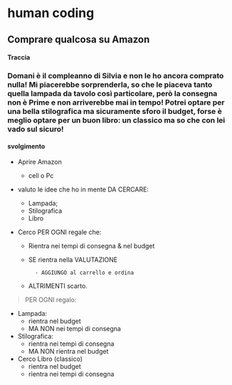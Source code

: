 # human coding
## Comprare qualcosa su Amazon
#### Traccia
### Domani è il compleanno di Silvia e non le ho ancora comprato nulla! Mi piacerebbe sorprenderla, so che le piaceva tanto quella lampada da tavolo così particolare, però la consegna non è Prime e non arriverebbe mai in tempo! Potrei optare per una bella stilografica ma sicuramente sforo il budget, forse è meglio optare per un buon libro: un classico ma so che con lei vado sul sicuro!

#### svolgimento


- Aprire Amazon
    - cell o Pc

- valuto le idee che ho in mente DA CERCARE:
    - Lampada;
    - Stilografica
    - Libro

 - Cerco PER OGNI regale che:
    
    - Rientra nei tempi di consegna & nel budget
 
    - SE rientra nella VALUTAZIONE

            - AGGIUNGO al carrello e ordina

    - ALTRIMENTI scarto.

        

> PER OGNI regalo:
- Lampada:
    - rientra nel budget
    - MA NON nei tempi di consegna
- Stilografica:
    - rientra nei tempi di consegna
    - MA NON rientra nel budget 
- Cerco Libro (classico)
    - rientra nel budget 
    - rientra nei tempi di consegna
    
